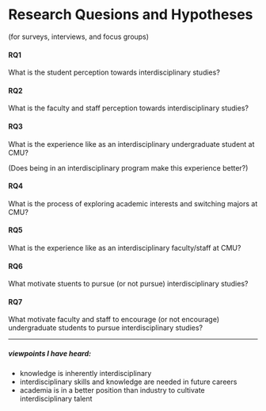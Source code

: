 # Research Quesions and Hypotheses

(for surveys, interviews, and focus groups)

#### RQ1
What is the student perception towards interdisciplinary studies?

#### RQ2
What is the faculty and staff perception towards interdisciplinary studies?

#### RQ3
What is the experience like as an interdisciplinary undergraduate student at CMU?

(Does being in an interdisciplinary program make this experience better?)

#### RQ4
What is the process of exploring academic interests and switching majors at CMU?

#### RQ5 
What is the experience like as an interdisciplinary faculty/staff at CMU?

#### RQ6
What motivate stuents to pursue (or not pursue) interdisciplinary studies?

#### RQ7
What motivate faculty and staff to encourage (or not encourage) undergraduate students to pursue interdisciplinary studies?


---

##### viewpoints I have heard:
- knowledge is inherently interdisciplinary
- interdisciplinary skills and knowledge are needed in future careers
- academia is in a better position than industry to cultivate interdisciplinary talent

